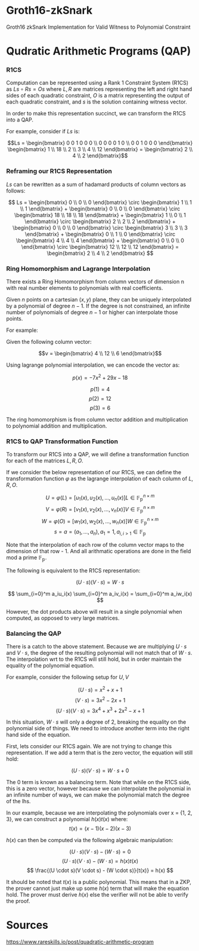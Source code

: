 # Groth16-zkSnark
Groth16 zkSnark Implementation for Valid Witness to Polynomial Constraint


# Qudratic Arithmetic Programs (QAP)

### R1CS

Computation can be represented using a Rank 1 Constraint System (R1CS) as $Ls \circ Rs = Os$ where $L, R$ are matrices representing the left and right hand sides of each quadratic constraint, $O$ is a matrix representing the output of each quadratic constraint, and $s$ is the solution containing witness vector. 

In order to make this representation succinct, we can transform the R1CS into a QAP.

For example, consider if $Ls$ is:

```math
Ls = \begin{bmatrix}
0 0 1 0 0 0 \\ 0 0 0 0 1 0 \\ 0 0 1 0 0 0 
\end{bmatrix}  

\begin{bmatrix} 1 \\ 18 \\ 2 \\ 3 \\ 4 \\ 12 \end{bmatrix} 

= \begin{bmatrix} 2 \\ 4 \\ 2 \end{bmatrix}
```

### Reframing our R1CS Representation

$Ls$ can be rewritten as a sum of hadamard products of column vectors as follows:

```math

Ls = \begin{bmatrix} 0 \\ 0 \\ 0 \end{bmatrix} 
\circ \begin{bmatrix} 1 \\ 1 \\ 1 \end{bmatrix} + 

\begin{bmatrix} 0 \\ 0 \\ 0 \end{bmatrix}
\circ \begin{bmatrix} 18 \\ 18 \\ 18 \end{bmatrix} +

\begin{bmatrix} 1 \\ 0 \\ 1 \end{bmatrix}
\circ \begin{bmatrix} 2 \\ 2 \\ 2 \end{bmatrix} +

\begin{bmatrix} 0 \\ 0 \\ 0 \end{bmatrix}
\circ \begin{bmatrix} 3 \\ 3 \\ 3 \end{bmatrix} +

\begin{bmatrix} 0 \\ 1 \\ 0 \end{bmatrix}
\circ \begin{bmatrix} 4 \\ 4 \\ 4 \end{bmatrix} +

\begin{bmatrix} 0 \\ 0 \\ 0 \end{bmatrix}
\circ \begin{bmatrix} 12 \\ 12 \\ 12 \end{bmatrix}

= \begin{bmatrix} 2 \\ 4 \\ 2 \end{bmatrix}

```

### Ring Homomorphism and Lagrange Interpolation

 There exists a Ring Homomorphism from column vectors of dimension n with real number elements to polynomials with real coefficients. 
 
 Given $n$ points on a cartesian $(x, y)$ plane, they can be uniquely interpolated by a polynomial of degree $n - 1$. If the degree is not constrained, an infinite number of polynomials of degree $n - 1$ or higher can interpolate those points.

 For example: 

 Given the following column vector:
 
 ```math
 v = \begin{bmatrix} 4 \\ 12 \\ 6 \end{bmatrix}
 ```
 
 Using lagrange polynomial interpolation, we can encode the vector as:
 
 $$p(x) = -7x^2 + 29x - 18$$

 $$p(1) = 4$$
 $$p(2) = 12$$
 $$p(3) = 6$$


The ring homomorphism is from column vector addition and multiplication to polynomial addition and multiplication. 

### R1CS to QAP Transformation Function


To transform our R1CS into a QAP, we will define a transformation function for each of the matrices $L, R, O$.


If we consider the below representation of our R1CS, we can define the transformation function $\varphi$ as the lagrange interpolation of each column of $L, R, O$.


$$ U = \varphi(L) = [u_1(x), u_2(x),..., u_n(x)] L \in \mathbb{F_p}^{n \times m} $$
$$ V = \varphi(R) = [v_1(x), v_2(x),..., v_n(x)] V \in \mathbb{F_p}^{n \times m} $$
$$ W = \varphi(O) = [w_1(x), w_2(x),..., w_n(x)] W \in \mathbb{F_p}^{n \times m} $$
$$ s = a = (a_1, ... , a_n), a_1 = 1, a{}_{i, i>1} \in \mathbb{F_p} $$

Note that the interpolation of each row of the column vector maps to the dimension of that row - 1. And all arithmatic operations are done in the field mod a prime $\mathbb{F_p}$.

The following is equivalent to the R1CS representation:

$$ (U \cdot s)(V \cdot s) = W \cdot s $$

$$ \sum_{i=0}^m a_iu_i(x) \sum_{i=0}^m a_iv_i(x) = \sum_{i=0}^m a_iw_i(x) $$

However, the dot products above will result in a single polynomial when computed, as opposed to very large matrices.

### Balancing the QAP

There is a catch to the above statement. Because we are multiplying $U \cdot s$ and $V \cdot s$, the degree of the resulting polynomial will not match that of $W \cdot s$. The interpolation wrt to the R1CS will still hold, but in order maintain the equality of the polynomial equation. 

For example, consider the following setup for $U, V$

$$
(U \cdot s) = x^2 + x + 1
$$
$$
(V \cdot s) = 3x^2 -2x +1
$$
$$
(U \cdot s)(V \cdot s) = 3x^4 + x^3 + 2x^2 - x + 1
$$

In this situation, $W \cdot s$ will only a degree of 2, breaking the equality on the polynomial side of things. We need to introduce another term into the right hand side of the equation.

First, lets consider our R1CS again. We are not trying to change this representation. If we add a term that is the zero vector, the equation will still hold:

$$ (U \cdot s)(V \cdot s) = W \cdot s + 0 $$

The $0$ term is known as a balancing term. Note that while on the R1CS side, this is a zero vector, however because we can interpolate the polynomial in an infinite number of ways, we can make the polynomial match the degree of the lhs.

In our example, because we are interpolating the polynomials over x = {1, 2, 3}, we can construct a polynomial $h(x)t(x)$ where:
$$
t(x) = (x - 1)(x - 2)(x - 3)
$$

$h(x)$ can then be computed via the following algebraic manipulation:

$$
(U \cdot s)(V \cdot s) - (W \cdot s) = 0
$$
$$
(U \cdot s)(V \cdot s) - (W \cdot s) = h(x)t(x)
$$
$$
\frac{(U \cdot s)(V \cdot s) - (W \cdot s)}{t(x)} = h(x)
$$

It should be noted that $t(x)$ is a public polynomial. This means that in a ZKP, the prover cannot just make up some $h(x)$ term that will make the equation hold. The prover must derive $h(x)$ else the verifier will not be able to verify the proof.
# Sources

https://www.rareskills.io/post/quadratic-arithmetic-program
